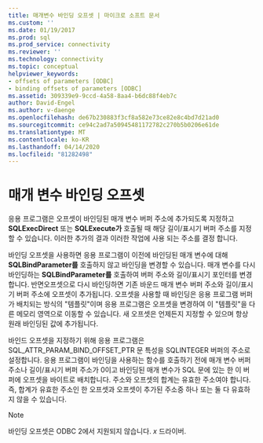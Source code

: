 ```yaml
---
title: 매개변수 바인딩 오프셋 | 마이크로 소프트 문서
ms.custom: ''
ms.date: 01/19/2017
ms.prod: sql
ms.prod_service: connectivity
ms.reviewer: ''
ms.technology: connectivity
ms.topic: conceptual
helpviewer_keywords:
- offsets of parameters [ODBC]
- binding offsets of parameters [ODBC]
ms.assetid: 309339e9-9ccd-4a58-8aa4-b6dc88f4eb7c
author: David-Engel
ms.author: v-daenge
ms.openlocfilehash: de67b230883f3cf8a582e73ce82e8c4bd7d21ad0
ms.sourcegitcommit: ce94c2ad7a50945481172782c270b5b0206e61de
ms.translationtype: MT
ms.contentlocale: ko-KR
ms.lasthandoff: 04/14/2020
ms.locfileid: "81282498"
---
```

# <a name="parameter-binding-offsets"></a>매개 변수 바인딩 오프셋
응용 프로그램은 오프셋이 바인딩된 매개 변수 버퍼 주소에 추가되도록 지정하고 **SQLExecDirect** 또는 **SQLExecute가** 호출될 때 해당 길이/표시기 버퍼 주소를 지정할 수 있습니다. 이러한 추가의 결과 이러한 작업에 사용 되는 주소를 결정 합니다.  
  
 바인딩 오프셋을 사용하면 응용 프로그램이 이전에 바인딩된 매개 변수에 대해 **SQLBindParameter를** 호출하지 않고 바인딩을 변경할 수 있습니다. 매개 변수를 다시 바인딩하는 **SQLBindParameter를** 호출하여 버퍼 주소와 길이/표시기 포인터를 변경합니다. 반면오프셋으로 다시 바인딩하면 기존 바운드 매개 변수 버퍼 주소와 길이/표시기 버퍼 주소에 오프셋이 추가됩니다. 오프셋을 사용할 때 바인딩은 응용 프로그램 버퍼가 배치되는 방식의 "템플릿"이며 응용 프로그램은 오프셋을 변경하여 이 "템플릿"을 다른 메모리 영역으로 이동할 수 있습니다. 새 오프셋은 언제든지 지정할 수 있으며 항상 원래 바인딩된 값에 추가됩니다.  
  
 바인드 오프셋을 지정하기 위해 응용 프로그램은 SQL_ATTR_PARAM_BIND_OFFSET_PTR 문 특성을 SQLINTEGER 버퍼의 주소로 설정합니다. 응용 프로그램이 바인딩을 사용하는 함수를 호출하기 전에 매개 변수 버퍼 주소나 길이/표시기 버퍼 주소가 0이고 바인딩된 매개 변수가 SQL 문에 있는 한 이 버퍼에 오프셋을 바이트로 배치합니다. 주소와 오프셋의 합계는 유효한 주소여야 합니다. 즉, 합계가 유효한 주소인 한 오프셋과 오프셋이 추가된 주소중 하나 또는 둘 다 유효하지 않을 수 있습니다.  
  
> [!NOTE]  
>  바인딩 오프셋은 ODBC 2에서 지원되지 않습니다. *x* 드라이버.
